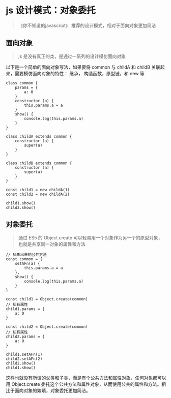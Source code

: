 # js 设计模式：对象委托
> 《你不知道的javascript》 推荐的设计模式，相对于面向对象更加简洁

## 面向对象
> js 是没有真正的类，是通过一系列的设计模仿面向对象


以下是一个简单的面向对象写法，如果要将 common 与 childA 和 childB 关联起来，需要模仿面向对象的特性： 继承， 构造函数，原型链，和 new 等

```
class common {
    params = {
        a: 0
    }
    constructor (a) {
        this.params.a = a
    }
    show() {
        console.log(this.params.a)
    }
}

class childA extends common {
    constructor (a) {
        super(a)
    }
}

class childB extends common {
    constructor (a) {
        super(a)
    }
}

const child1 = new childA(1)
const child2 = new childA(2)

child1.show()
child2.show()
```


## 对象委托
> 通过 ES5 的 Object.create 可以轻易用一个对象作为另一个的原型对象，也就是共享同一对象的属性和方法

```
// 抽象出来的公共方法
const common = {
    setAFn(a) {
        this.params.a = a
    },
    show() {
        console.log(this.params.a)
    }
}

const child1 = Object.create(common)
// 私有属性
child1.params = {
    a: 0
}

const child2 = Object.create(common)
// 私有属性
child2.params = {
    a: 0
}

child1.setAFn(1)
child2.setAFn(2)
child2.show()
child1.show()
```

这样也就没有所谓的父类和子类，而是有个公共方法和属性对象，任何对象都可以用 Object.create 委托这个公共方法和属性对象，从而使用公共的属性和方法。相比于面向对象的繁琐，对象委托更加简洁。